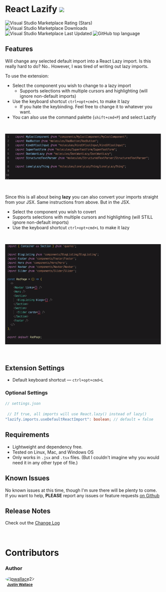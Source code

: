 # **React Lazify** <image src="https://raw.githubusercontent.com/jpwallace22/react-lazify/main/src/assets/react-lazy.png" width="50px">

![Visual Studio Marketplace Rating (Stars)](https://img.shields.io/visual-studio-marketplace/stars/jpwallace22.react-lazify?color=007173)
![Visual Studio Marketplace Downloads](https://img.shields.io/visual-studio-marketplace/d/jpwallace22.react-lazify?color=007173)
![Visual Studio Marketplace Last Updated](https://img.shields.io/visual-studio-marketplace/last-updated/jpwallace22.react-lazify?color=007173)
![GitHub top language](https://img.shields.io/github/languages/top/jpwallace22/react-lazify?color=007173)

## **Features**

Will change any selected default import into a React Lazy import. Is this really hard to do? No.. However, I was tired of writing out lazy imports.

To use the extension:

- Select the component you wish to change to a lazy import
  - Supports selections with multiple cursors and highlighting (will ignore non-default imports)
- Use the keyboard shortcut `ctrl+opt+cmd+L` to make it lazy
  - If you hate the keybinding. Feel free to change it to whatever you want.
- You can also use the command palette (`shift+cmd+P`) and select Lazify

<br>

![Demo](https://raw.githubusercontent.com/jpwallace22/react-lazify/main/src/assets/new_demo.gif)

<br>

Since this is all about being **lazy** you can also convert your imports straight from your JSX. Same instructions from above. But in the JSX.

- Select the component you wish to covert
- Supports selections with multiple cursors and highlighting (will STILL ignore non-default imports)
- Use the keyboard shortcut `ctrl+opt+cmd+L` to make it lazy

<br>

![Demo](https://raw.githubusercontent.com/jpwallace22/react-lazify/main/src/assets/jsx_demo.gif)

<br>

## **Extension Settings**

- Default keyboard shortcut — `ctrl+opt+cmd+L`

### Optional Settings

```ts
// settings.json

 // If true, all imports will use React.lazy() instead of lazy()
"lazify.imports.useDefaultReactImport": boolean; // default = false
```

## **Requirements**

- Lightweight and dependency free.
- Tested on Linux, Mac, and Windows OS
- Only works in `.jsx` and `.tsx` files. (But I couldn't imagine why you would need it in any other type of file.)

## **Known Issues**

No known issues at this time, though I'm sure there will be plenty to come. If you want to help, **PLEASE** report any issues or feature requests [on Github](https://github.com/jpwallace22/react-lazify/issues)

## **Release Notes**

Check out the [Change Log](CHANGELOG.md)

<br>

# **Contributors**

### Author

<a href="https://github.com/jpwallace22" style="display: inline-block; text-align: center;">
   <img src="https://avatars.githubusercontent.com/u/93415734?v=4" width="150;" style="border-radius: 50%;" alt="jpwallace22"/>
   <br />
   <small><b>Justin Wallace</b></small>
</a>
